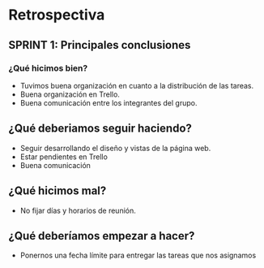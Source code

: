 # Retrospectiva

## SPRINT 1: Principales conclusiones

### ¿Qué hicimos bien?

- Tuvimos buena organización en cuanto a la distribución de las tareas.
- Buena organización en Trello.
- Buena comunicación entre los integrantes del grupo.

## ¿Qué deberiamos seguir haciendo?

- Seguir desarrollando el diseño y vistas de la página web.
- Estar pendientes en Trello
- Buena comunicación

## ¿Qué hicimos mal?

- No fijar días y horarios de reunión.

## ¿Qué deberíamos empezar a hacer?

- Ponernos una fecha límite para entregar las tareas que nos asignamos
